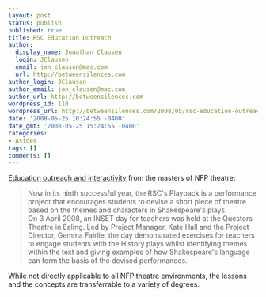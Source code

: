 ```yaml
---
layout: post
status: publish
published: true
title: RSC Education Outreach
author:
  display_name: Jonathan Clausen
  login: JClausen
  email: jon_clausen@mac.com
  url: http://betweensilences.com
author_login: JClausen
author_email: jon_clausen@mac.com
author_url: http://betweensilences.com
wordpress_id: 110
wordpress_url: http://betweensilences.com/2008/05/rsc-education-outreach/
date: '2008-05-25 10:24:55 -0400'
date_gmt: '2008-05-25 15:24:55 -0400'
categories:
- Asides
tags: []
comments: []
---
```

<p><a href="http://www.rsc.org.uk/press/420_6620.aspx">Education outreach and interactivity</a> from the masters of NFP theatre:</p>
<blockquote cite="http://www.rsc.org.uk/press/420_6620.aspx"><p>
Now in its ninth successful year, the RSC's Playback is a performance project that encourages students to devise a short piece of theatre based on the themes and characters in Shakespeare's plays.<br />
On 3 April 2008, an INSET day for teachers was held at the Questors Theatre in Ealing. Led by Project Manager, Kate Hall and the Project Director, Gemma Fairlie, the day demonstrated exercises for teachers to engage students with the History plays whilst identifying themes within the text and giving examples of how Shakespeare's language can form the basis of the devised performances.
</p></blockquote>
<p>While not directly applicable to all NFP theatre environments, the lessons and the concepts are transferrable to a variety of degrees.</p>
